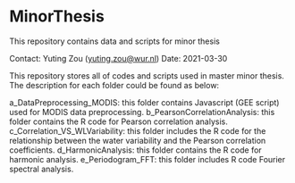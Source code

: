 # MinorThesis
This repository contains data and scripts for minor thesis

Contact: Yuting Zou (yuting.zou@wur.nl) 
Date: 2021-03-30

This repository stores all of codes and scripts used in master minor thesis.
The description for each folder could be found as below:

a_DataPreprocessing_MODIS: this folder contains Javascript (GEE script) used for MODIS data preprocessing.
b_PearsonCorrelationAnalysis: this folder contains the R code for Pearson correlation analysis.
c_Correlation_VS_WLVariability: this folder includes the R code for the relationship between the water variability and the Pearson correlation coefficients.
d_HarmonicAnalysis: this folder contains the R code for harmonic analysis.
e_Periodogram_FFT: this folder includes R code Fourier spectral analysis.
